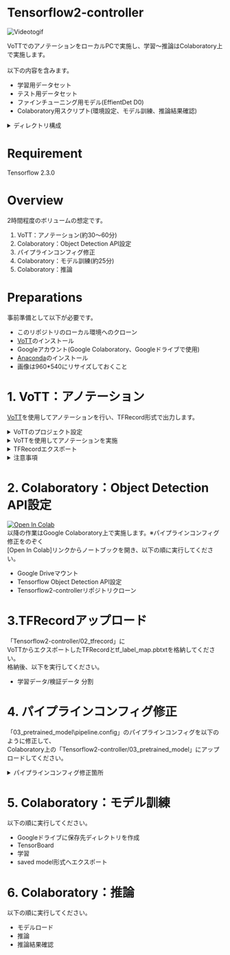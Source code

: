 # Tensorflow2-controller
![Videotogif](https://user-images.githubusercontent.com/53849682/98470230-adce9d00-2227-11eb-9de0-2596827d3ccf.gif)

VoTTでのアノテーションをローカルPCで実施し、学習～推論はColaboratory上で実施します。<br><br>
以下の内容を含みます。<br>
* 学習用データセット
* テスト用データセット
* ファインチューニング用モデル(EffientDet D0)
* Colaboratory用スクリプト(環境設定、モデル訓練、推論結果確認)

<details>
<summary>ディレクトリ構成</summary>

<pre>
│ [Colaboratory]Tensorflow2_controller.ipynb
|
├─01_train_data─┬─000000.jpg
│               │     :
│               └─000049.jpg
│      
├─02_tfrecord
│      
├─03_pretrained_model┬─efficientdet_d0_coco17_tpu-32─┬─checkpoint──┬─checkpoint
│                    └─pipeline.config               |             ├─ckpt-0.data-00000-of-00001
│                                                    │             └─ckpt-0.index
│                                                    │             
│                                                    └─saved_model─┬─saved_model.pb
│                                                                  └─variables─┬─variables.data-00000-of-00001
│                                                                              └─variables.index
│
└─04_test_data─┬─000101.jpg
               │     :
               └─000128.jpg

</pre>

#### [Colaboratory]Tensorflow2_controller.ipynb
Colaboratory用スクリプト(環境設定、モデル訓練、推論結果確認)

#### 01_train_data
学習用データセット ※アノテーション未実施

#### 02_tfrecord
アノテーション実施済みTFRecord格納先

#### 03_pretrained_mode
ファインチューニング用モデル(EffientDet D0)

#### 04_test_data
テスト用データセット

</details>

# Requirement
Tensorflow 2.3.0

# Overview
2時間程度のボリュームの想定です。
1. VoTT：アノテーション(約30～60分)
1. Colaboratory：Object Detection API設定
1. パイプラインコンフィグ修正
1. Colaboratory：モデル訓練(約25分)
1. Colaboratory：推論

# Preparations
事前準備として以下が必要です。
* このリポジトリのローカル環境へのクローン
* [VoTT](https://github.com/microsoft/VoTT)のインストール
* Googleアカウント(Google Colaboratory、Googleドライブで使用)
* [Anaconda](https://www.anaconda.com/products/individual)のインストール
* 画像は960*540にリサイズしておくこと

# 1. VoTT：アノテーション
[VoTT](https://github.com/microsoft/VoTT)を使用してアノテーションを行い、TFRecord形式で出力します。

<details>
<summary>VoTTのプロジェクト設定</summary>
	
#### 「新規プロジェクト」を選択する
![2020-09-19 (3)](https://user-images.githubusercontent.com/53849682/97794196-2d61d800-1c3a-11eb-91e4-a095393537d1.png)
#### プロジェクト設定を行う
表示名：Tensorflow2-controller<br>
セキュリティトークン：Generate New Security Token<br>
ソース接続：「Add Connection」を押下<br>
![2020-09-19 (4)](https://user-images.githubusercontent.com/53849682/97794199-35ba1300-1c3a-11eb-908e-2427a6edcd15.png)
#### ソース接続の接続設定を行う
表示名：Tensorflow2-controller-TrainData
![2020-09-19 (6)](https://user-images.githubusercontent.com/53849682/97794201-394d9a00-1c3a-11eb-8134-557fd0a8c85b.png)
プロバイダー：ローカルファイルシステム
![2020-09-19 (7)](https://user-images.githubusercontent.com/53849682/97794202-3f437b00-1c3a-11eb-8652-3941ba91bb78.png)
フォルダーパス：クローンしたリポジトリの「01_train_data」ディレクトリを指定
![2020-09-19 (8)](https://user-images.githubusercontent.com/53849682/97794204-41a5d500-1c3a-11eb-9c0d-e9432f382995.png)
#### ターゲット接続の接続設定を行う
ターゲット接続：Add Connection
![2020-09-19 (9)](https://user-images.githubusercontent.com/53849682/97794206-44082f00-1c3a-11eb-8446-a680ca9da92d.png)
表示名：Tensorflow2-controller-TFRecord<br>
プロバイダー：ローカルファイルシステム<br>
フォルダーパス：クローンしたリポジトリの「02_tfrecord」ディレクトリを指定<br>
![2020-09-19 (10)](https://user-images.githubusercontent.com/53849682/97794207-466a8900-1c3a-11eb-8a09-4cb13f481dff.png)
<!-- #### 8
![2020-09-19 (11)](https://user-images.githubusercontent.com/37477845/94047572-3d052a00-fe0d-11ea-80cb-e6b2f39fbfc9.png)-->
#### タグを追加し設定を保存する
タグ：「controller」を追加<br>
「プロジェクトを保存」を押下
![94047577-3d9dc080-fe0d-11ea-9f4f-b5fe7727fc12](https://user-images.githubusercontent.com/53849682/97794209-48cce300-1c3a-11eb-9a75-d7c3578a6885.png)
</details>

<details>
<summary>VoTTを使用してアノテーションを実施</summary>
	
#### マウス左ドラッグでコントローラーを選択する
![2020-09-19 (13)](https://user-images.githubusercontent.com/53849682/98627515-c6d66b80-2357-11eb-9fac-a51f95131e16.png)
#### TAGSから「controller」を選択する
南京錠のマークを選択しておくことでタグを使用するタグを固定することが可能
![2020-09-19 (14)](https://user-images.githubusercontent.com/53849682/98627519-c938c580-2357-11eb-9558-5a2854b09c42.png)
</details>

<details>
<summary>TFRecordエクスポート</summary>
	
#### エクスポート設定
プロバイダー：Tensorflow レコード<br>
アセットの状態：タグ付きアセットのみ<br>
「エクスポート設定を保存」を押下する
![2020-09-19 (16)](https://user-images.githubusercontent.com/53849682/98627501-c1792100-2357-11eb-94f5-d60f5d084c6c.png)
アノテーション画面からエクスポートマークを押下し、TFRecordをエクスポートする。
![2020-09-19 (14)](https://user-images.githubusercontent.com/53849682/98627506-c211b780-2357-11eb-822e-99a74092412e.png)
</details>

<details>
<summary>注意事項</summary>

画像の端の対象をアノテーションする際に、以下のように端から少し隙間を設けてください。
![2020-09-19 (17)](https://user-images.githubusercontent.com/53849682/98627510-c50ca800-2357-11eb-83f6-cc6bc7052c05.png)<br>
隙間を開けずにアノテーションをすると、VoTTの問題かTensorflowの問題か、モデル学習時にエラーが発生します。

</details>

# 2. Colaboratory：Object Detection API設定
[![Open In Colab](https://colab.research.google.com/assets/colab-badge.svg)](https://colab.research.google.com/github/tattuko/Tensorflow2-controller/blob/main/[Colaboratory]Tensorflow2-controller.ipynb)<br>
以降の作業はGoogle Colaboratory上で実施します。※パイプラインコンフィグ修正をのぞく<br>
[Open In Colab]リンクからノートブックを開き、以下の順に実行してください。
* Google Driveマウント
* Tensorflow Object Detection API設定
* Tensorflow2-controllerリポジトリクローン

# 3.TFRecordアップロード
「Tensorflow2-controller/02_tfrecord」に<br>VoTTからエクスポートしたTFRecordとtf_label_map.pbtxtを格納してください。<br>
格納後、以下を実行してください。
* 学習データ/検証データ 分割

# 4. パイプラインコンフィグ修正
「03_pretrained_model\pipeline.config」のパイプラインコンフィグを以下のように修正して、<br>
Colaboratory上の「Tensorflow2-controller/03_pretrained_model」にアップロードしてください。<br>
<details>
<summary>パイプラインコンフィグ修正箇所</summary>

* 3行目(Line 3)：クラス数(num_classes)<br>変更前(Before) : 90<br>変更後(After) : 1<br>
* 134行目(Line 134)：バッチサイズ(batch_size)<br>変更前(Before) : 128<br>変更後(After) : 16<br>
* 161行目(Line 161)：ファインチューニング用のチェックポイント格納先(fine_tune_checkpoint)<br>変更前(Before) : "PATH_TO_BE_CONFIGURED"<br>変更後(After) : "/content/models/research/Tensorflow2-controller/03_pretrained_model/efficientdet_d0_coco17_tpu-32/checkpoint/ckpt-0"
* 167行目(Line 167)：ファインチューニング方法(fine_tune_checkpoint_type)<br>変更前(Before) : "classification"<br>変更後(After) : "detection"<br>
* 168行目(Line 168)：Googleカスタム 16ビットbrain浮動小数点の使用有無(use_bfloat16)<br>変更前(Before) : true<br>変更後(After) : false<br>
* 172行目(Line 172)：ラベルマップファイルの格納先(label_map_path)<br>変更前(Before) : "PATH_TO_BE_CONFIGURED/label_map.txt"<br>変更後(After) : "/content/models/research/Tensorflow2-controller/02_tfrecord/tf_label_map.pbtxt"<br>
* 174行目(Line 174)：学習データの格納先(input_path)<br>変更前(Before) : "PATH_TO_BE_CONFIGURED/train2017-?????-of-00256.tfrecord"<br>変更後(After) : "/content/models/research/train_data/??????.tfrecord"<br>
* 185行目(Line 185)：ラベルマップファイルの格納先(label_map_path)<br>変更前(Before) : "PATH_TO_BE_CONFIGURED/label_map.txt"<br>変更後(After) : "/content/models/research/Tensorflow2-controller/02_tfrecord/tf_label_map.pbtxt"<br>
* 189行目(Line 189)：バリデーションデータの格納先(input_path)<br>変更前(Before) : "PATH_TO_BE_CONFIGURED/val2017-?????-of-00032.tfrecord"<br>変更後(After) : "/content/models/research/val_data/??????.tfrecord"
</details>

# 5. Colaboratory：モデル訓練
以下の順に実行してください。
* Googleドライブに保存先ディレクトリを作成
* TensorBoard
* 学習
* saved model形式へエクスポート

# 6. Colaboratory：推論
以下の順に実行してください。
* モデルロード
* 推論
* 推論結果確認
